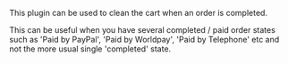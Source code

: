 This plugin can be used to clean the cart when an order is completed.

This can be useful when you have several completed / paid order states such as 'Paid by PayPal', 'Paid by Worldpay',
'Paid by Telephone' etc and not the more usual single 'completed' state.